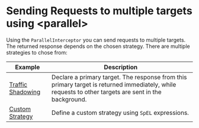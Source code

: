 # Sending Requests to multiple targets using \<parallel>

Using the `ParallelInterceptor` you can send requests to multiple targets. The returned response depends on the chosen strategy. There are multiple strategies to chose from:

| Example                            | Description                                                                                                                                          |
|------------------------------------|------------------------------------------------------------------------------------------------------------------------------------------------------|
| [Traffic Shadowing](shadowing)     | Declare a primary target. The response from this primary target is returned immediately, while requests to other targets are sent in the background. |
| [Custom Strategy](custom-strategy) | Define a custom strategy using `SpEL` expressions.                                                                                                   |
